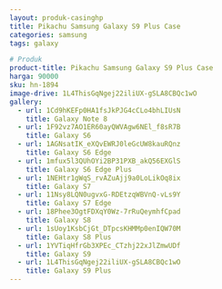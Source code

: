 ```yaml
---
layout: produk-casinghp
title: Pikachu Samsung Galaxy S9 Plus Case
categories: samsung
tags: galaxy

# Produk
product-title: Pikachu Samsung Galaxy S9 Plus Case
harga: 90000
sku: hn-1894
image-drive: 1L4ThisGqNgej22iliUX-gSLA8CBQc1wO
gallery:
  - url: 1Cd9hKEFp0HA1fsJkPJG4cCLo4bhLIUsN
    title: Galaxy Note 8
  - url: 1F92vz7AO1ER60ayQWVAgw6NEl_f8sR7B
    title: Galaxy S6
  - url: 1AGNsatIK_eXQvEWRJ0leGcUW8kauRQnz
    title: Galaxy S6 Edge
  - url: 1mfux5l3QUhOYi2BP31PXB_akQ56EXGlS
    title: Galaxy S6 Edge Plus
  - url: 1NEHtr1gWqS_rvAZuAjj9a0LoLikOq8ix
    title: Galaxy S7
  - url: 11Nsy8LQN0ugvxG-RDEtzqWBVnQ-vLs9Y
    title: Galaxy S7 Edge
  - url: 18Phee3OgtFDXqY0Wz-7rRuQeymhfCpad
    title: Galaxy S8
  - url: 1sUoy1KsbCjGt_DTpcsKHMMp0enIQW70M
    title: Galaxy S8 Plus
  - url: 1YVTiqHfrGb3XPEc_CTzhj22xJlZmwUDf
    title: Galaxy S9
  - url: 1L4ThisGqNgej22iliUX-gSLA8CBQc1wO
    title: Galaxy S9 Plus
---
```

